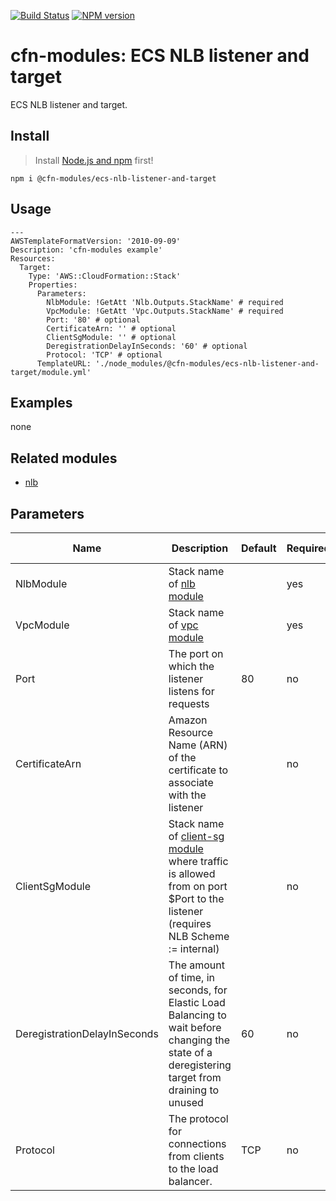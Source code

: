 [![Build Status](https://travis-ci.org/cfn-modules/ecs-nlb-listener-and-target.svg?branch=master)](https://travis-ci.org/cfn-modules/ecs-nlb-listener-and-target)
[![NPM version](https://img.shields.io/npm/v/@cfn-modules/ecs-nlb-listener-and-target.svg)](https://www.npmjs.com/package/@cfn-modules/ecs-nlb-listener-and-target)

# cfn-modules: ECS NLB listener and target

ECS NLB listener and target.

## Install

> Install [Node.js and npm](https://nodejs.org/) first!

```
npm i @cfn-modules/ecs-nlb-listener-and-target
```

## Usage

```
---
AWSTemplateFormatVersion: '2010-09-09'
Description: 'cfn-modules example'
Resources:
  Target:
    Type: 'AWS::CloudFormation::Stack'
    Properties:
      Parameters:
        NlbModule: !GetAtt 'Nlb.Outputs.StackName' # required
        VpcModule: !GetAtt 'Vpc.Outputs.StackName' # required
        Port: '80' # optional
        CertificateArn: '' # optional
        ClientSgModule: '' # optional
        DeregistrationDelayInSeconds: '60' # optional
        Protocol: 'TCP' # optional
      TemplateURL: './node_modules/@cfn-modules/ecs-nlb-listener-and-target/module.yml'
```

## Examples

none

## Related modules

* [nlb](https://github.com/cfn-modules/nlb)

## Parameters

<table>
  <thead>
    <tr>
      <th>Name</th>
      <th>Description</th>
      <th>Default</th>
      <th>Required?</th>
      <th>Allowed values</th>
    </tr>
  </thead>
  <tbody>
    <tr>
      <td>NlbModule</td>
      <td>Stack name of <a href="https://www.npmjs.com/package/@cfn-modules/nlb">nlb module</a></td>
      <td></td>
      <td>yes</td>
      <td></td>
    </tr>
    <tr>
      <td>VpcModule</td>
      <td>Stack name of <a href="https://www.npmjs.com/package/@cfn-modules/vpc">vpc module</a></td>
      <td></td>
      <td>yes</td>
      <td></td>
    </tr>
    <tr>
      <td>Port</td>
      <td>The port on which the listener listens for requests</td>
      <td>80</td>
      <td>no</td>
      <td></td>
    </tr>
    <tr>
      <td>CertificateArn</td>
      <td>Amazon Resource Name (ARN) of the certificate to associate with the listener</td>
      <td></td>
      <td>no</td>
      <td></td>
    </tr>
    <tr>
      <td>ClientSgModule</td>
      <td>Stack name of <a href="https://www.npmjs.com/package/@cfn-modules/client-sg">client-sg module</a> where traffic is allowed from on port $Port to the listener (requires NLB Scheme := internal)</td>
      <td></td>
      <td>no</td>
      <td></td>
    </tr>
    <tr>
      <td>DeregistrationDelayInSeconds</td>
      <td>The amount of time, in seconds, for Elastic Load Balancing to wait before changing the state of a deregistering target from draining to unused</td>
      <td>60</td>
      <td>no</td>
      <td>0-3600</td>
    </tr>
    <tr>
      <td>Protocol</td>
      <td>The protocol for connections from clients to the load balancer.</td>
      <td>TCP</td>
      <td>no</td>
      <td>[TCP, UDP, TCP_UDP]</td>
    </tr>
  </tbody>
</table>
